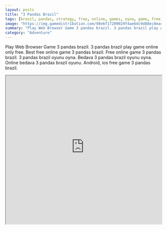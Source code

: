 ```yaml
---
layout: posts
title: "3 Pandas Brazil"
tags: [brazil, pandas, strategy, free, online, games, oyna, game, free, games, play, play, games]
image: "https://img.gamedistribution.com/98e6f17209029f4ae6dc9d88ec8eac2c.jpg"
summary: "Play Web Browser Game 3 pandas brazil. 3 pandas brazil play game online only free. Best free online game 3 pandas brazil. Free online game 3 pandas brazil. 3 pandas brazil oyunu oyna. Bedava 3 pandas brazil oyunu oyna. Online bedava 3 pandas brazil oyunu. Android, ios free game 3 pandas brazil."
category: "Adventure"
---
```


Play Web Browser Game 3 pandas brazil. 3 pandas brazil play game online only free. Best free online game 3 pandas brazil. Free online game 3 pandas brazil. 3 pandas brazil oyunu oyna. Bedava 3 pandas brazil oyunu oyna. Online bedava 3 pandas brazil oyunu. Android, ios free game 3 pandas brazil.

<iframe width="100%" height="480px;" src="https://flash.gamedistribution.com?game=98e6f17209029f4ae6dc9d88ec8eac2c"></iframe>
